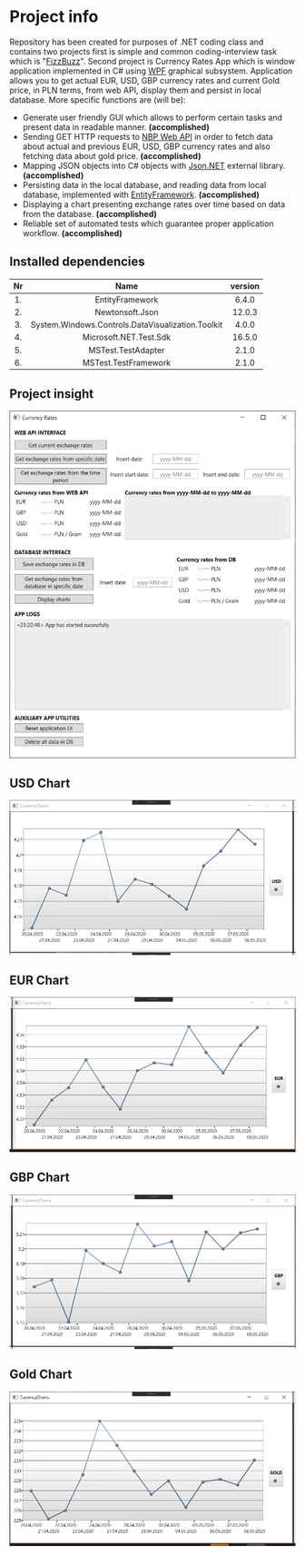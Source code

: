 # Project info
Repository has been created for purposes of .NET coding class and contains two projects first is simple and common coding-interview task which is "[FizzBuzz](https://en.wikipedia.org/wiki/Fizz_buzz)".
Second project is Currency Rates App which is window application implemented in C# using [WPF](https://en.wikipedia.org/wiki/Windows_Presentation_Foundation) graphical subsystem.
Application allows you to get actual EUR, USD, GBP currency rates and current Gold price, in PLN terms, from web API, display them and persist in local database. More specific functions are (will be):
- Generate user friendly GUI which allows to perform certain tasks and present data in readable manner. **(accomplished)**
- Sending GET HTTP requests to [NBP Web API](http://api.nbp.pl/) in order to fetch data about actual and previous EUR, USD, GBP currency rates and also fetching data about gold price. **(accomplished)**
- Mapping JSON objects into C# objects with [Json.NET](https://www.newtonsoft.com/json) external library. **(accomplished)**
- Persisting data in the local database, and reading data from local database, implemented with [EntityFramework](https://www.entityframeworktutorial.net/what-is-entityframework.aspx). **(accomplished)**
- Displaying a chart presenting exchange rates over time based on data from the database. **(accomplished)**
- Reliable set of automated tests which guarantee proper application workflow. **(accomplished)**


## Installed dependencies
| Nr    		| Name 												| version		|
| :------------:| :------------:									| :------------:|
| 1.  			| EntityFramework 									| 6.4.0			|
| 2.  			| Newtonsoft.Json									| 12.0.3		|
| 3.  			| System.Windows.Controls.DataVisualization.Toolkit | 4.0.0 		|
| 4.			| Microsoft.NET.Test.Sdk 							| 16.5.0 		|
| 5.			| MSTest.TestAdapter								| 2.1.0			|
| 6.			| MSTest.TestFramework								| 2.1.0			|

## Project insight
![App](/misc/App-stage1.png)

## USD Chart
![USD-Chart](/misc/USD-Chart.png)

## EUR Chart
![EUR-Chart](/misc/EUR-Chart.png)

## GBP Chart
![GBP-Chart](/misc/GBP-Chart.png)

## Gold Chart
![GOLD-Chart](/misc/GOLD-Chart.png)